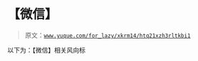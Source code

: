 # 【微信】

> 原文：[`www.yuque.com/for_lazy/xkrm14/htq21xzh3rltkbi1`](https://www.yuque.com/for_lazy/xkrm14/htq21xzh3rltkbi1)

以下为：【微信】相关风向标 

